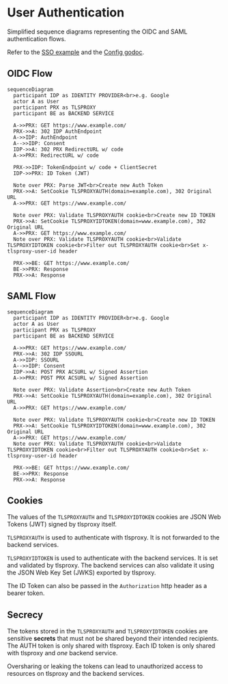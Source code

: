 # User Authentication

Simplified sequence diagrams representing the OIDC and SAML authentication flows.

Refer to the [SSO example](https://github.com/c2FmZQ/tlsproxy/blob/main/examples/sso/README.md) and the [Config godoc](https://pkg.go.dev/github.com/c2FmZQ/tlsproxy/proxy#Config).

## OIDC Flow

```mermaid
sequenceDiagram
  participant IDP as IDENTITY PROVIDER<br>e.g. Google
  actor A as User
  participant PRX as TLSPROXY
  participant BE as BACKEND SERVICE

  A->>PRX: GET https://www.example.com/
  PRX->>A: 302 IDP AuthEndpoint
  A->>IDP: AuthEndpoint
  A-->>IDP: Consent
  IDP->>A: 302 PRX RedirectURL w/ code
  A->>PRX: RedirectURL w/ code

  PRX->>IDP: TokenEndpoint w/ code + ClientSecret
  IDP->>PRX: ID Token (JWT)

  Note over PRX: Parse JWT<br>Create new Auth Token
  PRX->>A: SetCookie TLSPROXYAUTH(domain=example.com), 302 Original URL
  A->>PRX: GET https://www.example.com/

  Note over PRX: Validate TLSPROXYAUTH cookie<br>Create new ID TOKEN
  PRX->>A: SetCookie TLSPROXYIDTOKEN(domain=www.example.com), 302 Original URL
  A->>PRX: GET https://www.example.com/
  Note over PRX: Validate TLSPROXYAUTH cookie<br>Validate TLSPROXYIDTOKEN cookie<br>Filter out TLSPROXYAUTH cookie<br>Set x-tlsproxy-user-id header

  PRX->>BE: GET https://www.example.com/
  BE->>PRX: Response
  PRX->>A: Response
```

## SAML Flow

```mermaid
sequenceDiagram
  participant IDP as IDENTITY PROVIDER<br>e.g. Google
  actor A as User
  participant PRX as TLSPROXY
  participant BE as BACKEND SERVICE

  A->>PRX: GET https://www.example.com/
  PRX->>A: 302 IDP SSOURL
  A->>IDP: SSOURL
  A-->>IDP: Consent
  IDP->>A: POST PRX ACSURL w/ Signed Assertion
  A->>PRX: POST PRX ACSURL w/ Signed Assertion

  Note over PRX: Validate Assertion<br>Create new Auth Token
  PRX->>A: SetCookie TLSPROXYAUTH(domain=example.com), 302 Original URL
  A->>PRX: GET https://www.example.com/

  Note over PRX: Validate TLSPROXYAUTH cookie<br>Create new ID TOKEN
  PRX->>A: SetCookie TLSPROXYIDTOKEN(domain=www.example.com), 302 Original URL
  A->>PRX: GET https://www.example.com/
  Note over PRX: Validate TLSPROXYAUTH cookie<br>Validate TLSPROXYIDTOKEN cookie<br>Filter out TLSPROXYAUTH cookie<br>Set x-tlsproxy-user-id header

  PRX->>BE: GET https://www.example.com/
  BE->>PRX: Response
  PRX->>A: Response
```

## Cookies

The values of the `TLSPROXYAUTH` and `TLSPROXYIDTOKEN` cookies are JSON Web Tokens (JWT) signed by tlsproxy itself.

`TLSPROXYAUTH` is used to authenticate with tlsproxy. It is not forwarded to the backend services.

`TLSPROXYIDTOKEN` is used to authenticate with the backend services. It is set and validated by tlsproxy. The backend services can also validate it using the JSON Web Key Set (JWKS) exported by tlsproxy.

The ID Token can also be passed in the `Authorization` http header as a bearer token.

## Secrecy

The tokens stored in the `TLSPROXYAUTH` and `TLSPROXYIDTOKEN` cookies are sensitive **secrets** that must not be shared beyond their intended recipients.
The AUTH token is only shared with tlsproxy. Each ID token is only shared with tlsproxy and _one_ backend service.

Oversharing or leaking the tokens can lead to unauthorized access to resources on tlsproxy and the backend services.
